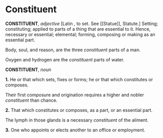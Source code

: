 # Constituent

**CONSTITUENT**, _adjective_ \[Latin , to set. See [[Statue]], Statute.\] Setting; constituting; applied to parts of a thing that are essential to it. Hence, necessary or essential; elemental; forming, composing or making as an essential part.

Body, soul, and reason, are the three _constituent_ parts of a man.

Oxygen and hydrogen are the _constituent_ parts of water.

**CONSTITUENT**, _noun_

**1.** He or that which sets, fixes or forms; he or that which constitutes or composes.

Their first composure and origination requires a higher and nobler _constituent_ than chance.

**2.** That which constitutes or composes, as a part, or an essential part.

The lymph in those glands is a necessary _constituent_ of the aliment.

**3.** One who appoints or elects another to an office or employment.